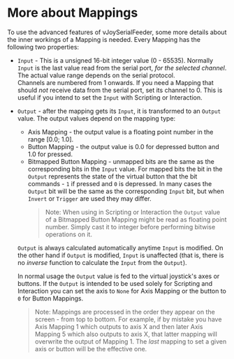 # More about Mappings

To use the advanced features of vJoySerialFeeder, some more details about the inner workings of
a Mapping is needed. Every Mapping has the following two properties:
* `Input` - This is a unsigned 16-bit integer value (0 - 65535). Normally `Input` is the last
value read from the serial port, _for the selected channel_. The actual
value range depends on the serial protocol.\
Channels are numbered from 1 onwards. If you need a Mapping that should _not_
receive data from the serial port, set its channel to 0. This is useful if you
intend to set the `Input` with Scripting or Interaction.

* `Output` - after the mapping gets its `Input`, it is transformed to an `Output`
value. The output values depend on the mapping type:
  * Axis Mapping - the output value is a floating point number in the range [0.0; 1.0].
  * Button Mapping - the output value is 0.0 for depressed button and 1.0 for pressed.
  * Bitmapped Button Mapping - unmapped bits are the same as the corresponding
    bits in the `Input` value. For mapped bits the bit in the `Output` represents
	the state of the virtual button that the bit commands -
	`1` if pressed and `0` is depressed. In many cases the `Output` bit will be
	the same as the corresponding `Input` bit, but when `Invert` or `Trigger`
	are used they may differ.
    > Note: When using in Scripting or Interaction the `Output` value of a
      Bitmapped Button Mapping might be read as floating point
      number. Simply cast it to integer before performing bitwise operations on it.

  `Output` is always calculated automatically anytime `Input` is modified. On the other
  hand if `Output` is modified, `Input` is unaffected (that is, there is no _inverse_ function
  to calculate the `Input` from the `Output`).

  In normal usage the `Output` value is fed to the virtual joystick's axes or buttons.
  If the `Output` is intended to be used solely for Scripting and
  Interaction you can set the axis to `None` for Axis Mapping or the button to `0`
  for Button Mappings.

  > Note: Mappings are processed in the order they appear on the screen - from
  top to bottom. For example, if by mistake you have
  Axis Mapping 1 which outputs to axis X and then later Axis Mapping 5
  which also outputs to axis X, that latter mapping will overwrite the output of Mapping 1.
  The _last_ mapping to set a given axis or button will be the effective one.